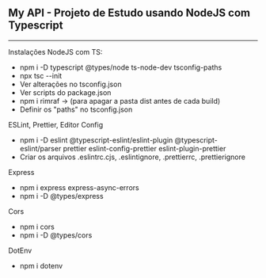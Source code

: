 ## My API - Projeto de Estudo usando NodeJS com Typescript

<hr>
Instalações NodeJS com TS:

- npm i -D typescript @types/node ts-node-dev tsconfig-paths
- npx tsc --init
- Ver alterações no tsconfig.json
- Ver scripts do package.json
- npm i rimraf -> (para apagar a pasta dist antes de cada build)
- Definir os "paths" no tsconfig.json

ESLint, Prettier, Editor Config

- npm i -D eslint @typescript-eslint/eslint-plugin @typescript-eslint/parser prettier eslint-config-prettier eslint-plugin-prettier
- Criar os arquivos .eslintrc.cjs, .eslintignore, .prettierrc, .prettierignore

Express

- npm i express express-async-errors
- npm i -D @types/express

Cors

- npm i cors
- npm i -D @types/cors

DotEnv

- npm i dotenv
